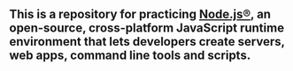 ## This is a repository for practicing [Node.js®](https://nodejs.org/en), an open-source, cross-platform JavaScript runtime environment that lets developers create servers, web apps, command line tools and scripts.